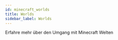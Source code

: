 ```yaml
---
id: minecraft_worlds
title: Worlds
sidebar_label: Worlds
---
```


Erfahre mehr über den Umgang mit Minecraft Welten